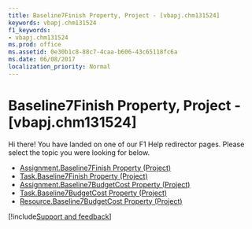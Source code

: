 ```yaml
---
title: Baseline7Finish Property, Project - [vbapj.chm131524]
keywords: vbapj.chm131524
f1_keywords:
- vbapj.chm131524
ms.prod: office
ms.assetid: 0e30b1c8-88c7-4caa-b606-43c65118fc6a
ms.date: 06/08/2017
localization_priority: Normal
---
```



# Baseline7Finish Property, Project - [vbapj.chm131524]

Hi there! You have landed on one of our F1 Help redirector pages. Please select the topic you were looking for below.

- [Assignment.Baseline7Finish Property (Project)](https://msdn.microsoft.com/library/c982594c-0086-8468-ce6e-51e8c2a46f4f%28Office.15%29.aspx)
- [Task.Baseline7Finish Property (Project)](https://msdn.microsoft.com/library/36cd169b-497b-d82f-c81a-e0f7e2bc2a59%28Office.15%29.aspx)
- [Assignment.Baseline7BudgetCost Property (Project)](https://msdn.microsoft.com/library/b3710f3b-8502-5af3-76df-4b87d22ce5ea%28Office.15%29.aspx)
- [Task.Baseline7BudgetCost Property (Project)](https://msdn.microsoft.com/library/a9685887-d3d0-4ce8-cc0b-efdc77956be8%28Office.15%29.aspx)
- [Resource.Baseline7BudgetCost Property (Project)](https://msdn.microsoft.com/library/1b58f2f0-474d-7800-6fce-fd6d56ceee0a%28Office.15%29.aspx)

[!include[Support and feedback](~/includes/feedback-boilerplate.md)]